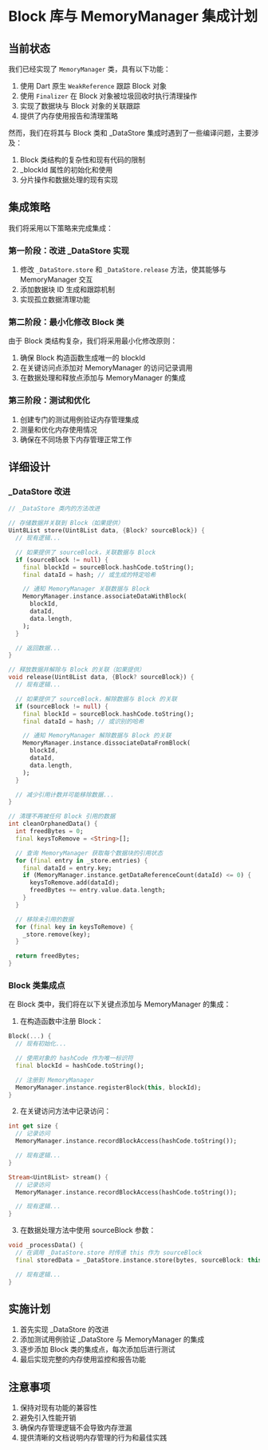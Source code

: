 # Block 库与 MemoryManager 集成计划

## 当前状态

我们已经实现了 `MemoryManager` 类，具有以下功能：

1. 使用 Dart 原生 `WeakReference` 跟踪 Block 对象
2. 使用 `Finalizer` 在 Block 对象被垃圾回收时执行清理操作
3. 实现了数据块与 Block 对象的关联跟踪
4. 提供了内存使用报告和清理策略

然而，我们在将其与 Block 类和 \_DataStore 集成时遇到了一些编译问题，主要涉及：

1. Block 类结构的复杂性和现有代码的限制
2. \_blockId 属性的初始化和使用
3. 分片操作和数据处理的现有实现

## 集成策略

我们将采用以下策略来完成集成：

### 第一阶段：改进 \_DataStore 实现

1. 修改 `_DataStore.store` 和 `_DataStore.release` 方法，使其能够与 MemoryManager 交互
2. 添加数据块 ID 生成和跟踪机制
3. 实现孤立数据清理功能

### 第二阶段：最小化修改 Block 类

由于 Block 类结构复杂，我们将采用最小化修改原则：

1. 确保 Block 构造函数生成唯一的 blockId
2. 在关键访问点添加对 MemoryManager 的访问记录调用
3. 在数据处理和释放点添加与 MemoryManager 的集成

### 第三阶段：测试和优化

1. 创建专门的测试用例验证内存管理集成
2. 测量和优化内存使用情况
3. 确保在不同场景下内存管理正常工作

## 详细设计

### \_DataStore 改进

```dart
// _DataStore 类内的方法改进

// 存储数据并关联到 Block（如果提供）
Uint8List store(Uint8List data, {Block? sourceBlock}) {
  // 现有逻辑...

  // 如果提供了 sourceBlock，关联数据与 Block
  if (sourceBlock != null) {
    final blockId = sourceBlock.hashCode.toString();
    final dataId = hash; // 或生成的特定哈希

    // 通知 MemoryManager 关联数据与 Block
    MemoryManager.instance.associateDataWithBlock(
      blockId,
      dataId,
      data.length,
    );
  }

  // 返回数据...
}

// 释放数据并解除与 Block 的关联（如果提供）
void release(Uint8List data, {Block? sourceBlock}) {
  // 现有逻辑...

  // 如果提供了 sourceBlock，解除数据与 Block 的关联
  if (sourceBlock != null) {
    final blockId = sourceBlock.hashCode.toString();
    final dataId = hash; // 或识别的哈希

    // 通知 MemoryManager 解除数据与 Block 的关联
    MemoryManager.instance.dissociateDataFromBlock(
      blockId,
      dataId,
      data.length,
    );
  }

  // 减少引用计数并可能移除数据...
}

// 清理不再被任何 Block 引用的数据
int cleanOrphanedData() {
  int freedBytes = 0;
  final keysToRemove = <String>[];

  // 查询 MemoryManager 获取每个数据块的引用状态
  for (final entry in _store.entries) {
    final dataId = entry.key;
    if (MemoryManager.instance.getDataReferenceCount(dataId) <= 0) {
      keysToRemove.add(dataId);
      freedBytes += entry.value.data.length;
    }
  }

  // 移除未引用的数据
  for (final key in keysToRemove) {
    _store.remove(key);
  }

  return freedBytes;
}
```

### Block 类集成点

在 Block 类中，我们将在以下关键点添加与 MemoryManager 的集成：

1. 在构造函数中注册 Block：

```dart
Block(...) {
  // 现有初始化...

  // 使用对象的 hashCode 作为唯一标识符
  final blockId = hashCode.toString();

  // 注册到 MemoryManager
  MemoryManager.instance.registerBlock(this, blockId);
}
```

2. 在关键访问方法中记录访问：

```dart
int get size {
  // 记录访问
  MemoryManager.instance.recordBlockAccess(hashCode.toString());

  // 现有逻辑...
}

Stream<Uint8List> stream() {
  // 记录访问
  MemoryManager.instance.recordBlockAccess(hashCode.toString());

  // 现有逻辑...
}
```

3. 在数据处理方法中使用 sourceBlock 参数：

```dart
void _processData() {
  // 在调用 _DataStore.store 时传递 this 作为 sourceBlock
  final storedData = _DataStore.instance.store(bytes, sourceBlock: this);

  // 现有逻辑...
}
```

## 实施计划

1. 首先实现 \_DataStore 的改进
2. 添加测试用例验证 \_DataStore 与 MemoryManager 的集成
3. 逐步添加 Block 类的集成点，每次添加后进行测试
4. 最后实现完整的内存使用监控和报告功能

## 注意事项

1. 保持对现有功能的兼容性
2. 避免引入性能开销
3. 确保内存管理逻辑不会导致内存泄漏
4. 提供清晰的文档说明内存管理的行为和最佳实践

